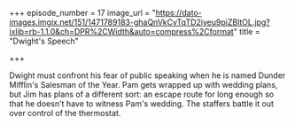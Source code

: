 +++
episode_number = 17
image_url = "https://dato-images.imgix.net/151/1471789183-ghaQnVkCvTqTD2iyeu9piZBltOL.jpg?ixlib=rb-1.1.0&ch=DPR%2CWidth&auto=compress%2Cformat"
title = "Dwight's Speech"

+++

Dwight must confront his fear of public speaking when he is named Dunder Mifflin's Salesman of the Year. Pam gets wrapped up with wedding plans, but Jim has plans of a different sort: an escape route for long enough so that he doesn't have to witness Pam's wedding. The staffers battle it out over control of the thermostat.